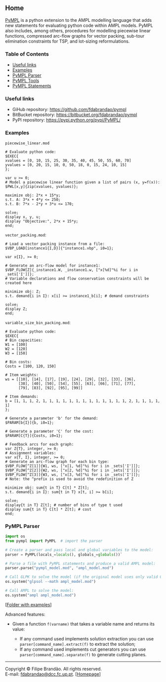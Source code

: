 ## Home

[PyMPL](https://github.com/fdabrandao/pympl) is a python extension to the AMPL modelling language that adds new statements for evaluating python code within AMPL models. PyMPL also includes, among others, procedures for modelling piecewise linear functions, compressed arc-flow graphs for vector packing, sub-tour elimination constraints for TSP, and lot-sizing reformulations.

### Table of Contents

  * [Useful links](#useful-links)
  * [Examples](#examples)
  * [PyMPL Parser](#pympl-parser)
  * [PyMPL Tools](Tools)
  * [PyMPL Statements](STMTS)

### Useful links

* GiHub repository: <https://github.com/fdabrandao/pympl>
* BitBucket repository: <https://bitbucket.org/fdabrandao/pympl>
* PyPI repository: <https://pypi.python.org/pypi/PyMPL/>

### Examples

``piecewise_linear.mod``

```ampl
# Evaluate python code:
$EXEC{
xvalues = [0, 10, 15, 25, 30, 35, 40, 45, 50, 55, 60, 70]
yvalues = [0, 20, 15, 10, 0, 50, 18, 0, 15, 24, 10, 15]
};

var u >= 0;
# Model a piecewise linear function given a list of pairs (x, y=f(x)):
$PWL[x,y]{zip(xvalues, yvalues)};

maximize obj: 2*x + 15*y;
s.t. A: 3*x + 4*y <= 250;
s.t. B: 7*x - 2*y + 3*u <= 170;

solve;
display x, y, u;
display "Objective:", 2*x + 15*y;
end;
```

``vector_packing.mod``:

```ampl
# Load a vector packing instance from a file:
$VBP_LOAD[instance1{I,D}]{"instance1.vbp", i0=1};

var x{I}, >= 0;

# Generate an arc-flow model for instance1:
$VBP_FLOW[Z]{_instance1.W, _instance1.w, ["x[%d]"%i for i in _sets['I']]};
# Variable declarations and flow conservation constraints will be created here

minimize obj: Z;
s.t. demand{i in I}: x[i] >= instance1_b[i]; # demand constraints

solve;
display Z;
end;
```

``variable_size_bin_packing.mod``:

```ampl
# Evaluate python code:
$EXEC{
# Bin capacities:
W1 = [100]
W2 = [120]
W3 = [150]

# Bin costs:
Costs = [100, 120, 150]

# Item weights:
ws = [[10], [14], [17], [19], [24], [29], [32], [33], [36],
      [38], [40], [50], [54], [55], [63], [66], [71], [77],
      [79], [83], [92], [95], [99]]

# Item demands:
b = [1, 1, 1, 2, 1, 1, 1, 1, 1, 1, 1, 1, 1, 1, 1, 1, 1, 2, 1, 1, 1, 1, 1]
};

# Generate a parameter 'b' for the demand:
$PARAM[b{I}]{b, i0=1};

# Generate a parameter 'C' for the cost:
$PARAM[C{T}]{Costs, i0=1};

# Feedback arcs for each graph:
var Z{T}, integer, >= 0;
# Assignment variables:
var x{T, I}, integer, >= 0;
# Generate an arc-flow graph for each bin type:
$VBP_FLOW[^Z[1]]{W1, ws, ["x[1, %d]"%i for i in _sets['I']]};
$VBP_FLOW[^Z[2]]{W2, ws, ["x[2, %d]"%i for i in _sets['I']]};
$VBP_FLOW[^Z[3]]{W3, ws, ["x[3, %d]"%i for i in _sets['I']]};
# Note: the ^prefix is used to avoid the redefinition of Z

minimize obj: sum{t in T} C[t] * Z[t];
s.t. demand{i in I}: sum{t in T} x[t, i] >= b[i];

solve;
display{t in T} Z[t]; # number of bins of type t used
display sum{t in T} C[t] * Z[t]; # cost
end;
```

### PyMPL Parser

```python
import os
from pympl import PyMPL  # import the parser

# Create a parser and pass local and global variables to the model:
parser = PyMPL(locals_=locals(), globals_=globals())`

# Parse a file with PyMPL statements and produce a valid AMPL model:
parser.parse("pympl_model.mod", "ampl_model.mod")

# Call GLPK to solve the model (if the original model uses only valid GMPL statements):
os.system("glpsol --math ampl_model.mod")

# Call AMPL to solve the model:
os.system("ampl ampl_model.mod")
```

[[Folder with examples](https://github.com/fdabrandao/pympl/tree/master/examples)]

Advanced features:

* Given a function `f(varname)` that takes a variable name and returns its value:

  * If any command used implements solution extraction you can use `parser[command_name].extract(f)` to extract the solution;
  * If any command used implements cut generators you can use `parser[command_name].separate(f)` to generate cutting planes.

***
Copyright © Filipe Brandão. All rights reserved.  
E-mail: <fdabrandao@dcc.fc.up.pt>. [[Homepage](http://www.dcc.fc.up.pt/~fdabrandao/)]
